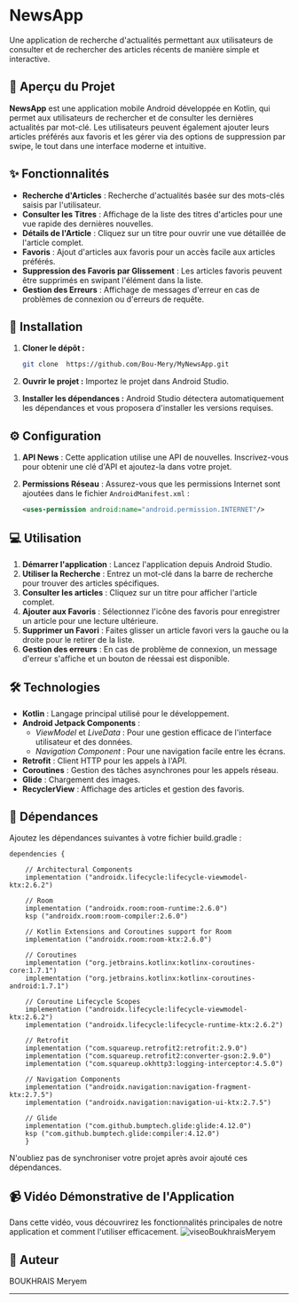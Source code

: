 # NewsApp

Une application de recherche d'actualités permettant aux utilisateurs de consulter et de rechercher des articles récents de manière simple et interactive.

## 📖 Aperçu du Projet

**NewsApp** est une application mobile Android développée en Kotlin, qui permet aux utilisateurs de rechercher et de consulter les dernières actualités par mot-clé. Les utilisateurs peuvent également ajouter leurs articles préférés aux favoris et les gérer via des options de suppression par swipe, le tout dans une interface moderne et intuitive.

## ✨ Fonctionnalités

- **Recherche d'Articles** : Recherche d'actualités basée sur des mots-clés saisis par l'utilisateur.
- **Consulter les Titres** : Affichage de la liste des titres d'articles pour une vue rapide des dernières nouvelles.
- **Détails de l'Article** : Cliquez sur un titre pour ouvrir une vue détaillée de l'article complet.
- **Favoris** : Ajout d'articles aux favoris pour un accès facile aux articles préférés.
- **Suppression des Favoris par Glissement** : Les articles favoris peuvent être supprimés en swipant l'élément dans la liste.
- **Gestion des Erreurs** : Affichage de messages d'erreur en cas de problèmes de connexion ou d'erreurs de requête.

## 🚀 Installation

1. **Cloner le dépôt :**
   ```bash
   git clone  https://github.com/Bou-Mery/MyNewsApp.git
   
   ```

2. **Ouvrir le projet :** Importez le projet dans Android Studio.

3. **Installer les dépendances :** Android Studio détectera automatiquement les dépendances et vous proposera d'installer les versions requises.

## ⚙️ Configuration

1. **API News** : Cette application utilise une API de nouvelles. Inscrivez-vous pour obtenir une clé d'API et ajoutez-la dans votre projet.

2. **Permissions Réseau** : Assurez-vous que les permissions Internet sont ajoutées dans le fichier `AndroidManifest.xml` :
   ```xml
   <uses-permission android:name="android.permission.INTERNET"/>
   ```

## 💻 Utilisation

1. **Démarrer l'application** : Lancez l'application depuis Android Studio.
2. **Utiliser la Recherche** : Entrez un mot-clé dans la barre de recherche pour trouver des articles spécifiques.
3. **Consulter les articles** : Cliquez sur un titre pour afficher l'article complet.
4. **Ajouter aux Favoris** : Sélectionnez l'icône des favoris pour enregistrer un article pour une lecture ultérieure.
5. **Supprimer un Favori** : Faites glisser un article favori vers la gauche ou la droite pour le retirer de la liste.
6. **Gestion des erreurs** : En cas de problème de connexion, un message d'erreur s'affiche et un bouton de réessai est disponible.

## 🛠️ Technologies

- **Kotlin** : Langage principal utilisé pour le développement.
- **Android Jetpack Components** :
  - *ViewModel* et *LiveData* : Pour une gestion efficace de l'interface utilisateur et des données.
  - *Navigation Component* : Pour une navigation facile entre les écrans.
- **Retrofit** : Client HTTP pour les appels à l'API.
- **Coroutines** : Gestion des tâches asynchrones pour les appels réseau.
- **Glide** : Chargement des images.
- **RecyclerView** : Affichage des articles et gestion des favoris.

## 🧩 Dépendances
Ajoutez les dépendances suivantes à votre fichier build.gradle :

```
dependencies {
    
    // Architectural Components
    implementation ("androidx.lifecycle:lifecycle-viewmodel-ktx:2.6.2")

    // Room
    implementation ("androidx.room:room-runtime:2.6.0")
    ksp ("androidx.room:room-compiler:2.6.0")

    // Kotlin Extensions and Coroutines support for Room
    implementation ("androidx.room:room-ktx:2.6.0")

    // Coroutines
    implementation ("org.jetbrains.kotlinx:kotlinx-coroutines-core:1.7.1")
    implementation ("org.jetbrains.kotlinx:kotlinx-coroutines-android:1.7.1")

    // Coroutine Lifecycle Scopes
    implementation ("androidx.lifecycle:lifecycle-viewmodel-ktx:2.6.2")
    implementation ("androidx.lifecycle:lifecycle-runtime-ktx:2.6.2")

    // Retrofit
    implementation ("com.squareup.retrofit2:retrofit:2.9.0")
    implementation ("com.squareup.retrofit2:converter-gson:2.9.0")
    implementation ("com.squareup.okhttp3:logging-interceptor:4.5.0")

    // Navigation Components
    implementation ("androidx.navigation:navigation-fragment-ktx:2.7.5")
    implementation ("androidx.navigation:navigation-ui-ktx:2.7.5")

    // Glide
    implementation ("com.github.bumptech.glide:glide:4.12.0")
    ksp ("com.github.bumptech.glide:compiler:4.12.0")
    }
```
N'oubliez pas de synchroniser votre projet après avoir ajouté ces dépendances.

## 📹 Vidéo Démonstrative de l'Application

Dans cette vidéo, vous découvrirez les fonctionnalités principales de notre application et comment l'utiliser efficacement. 
![viseoBoukhraisMeryem](https://github.com/user-attachments/assets/eea4217b-26d6-4ec4-9da5-6569d7bbb4ac)


## 📜 Auteur

BOUKHRAIS Meryem

---
